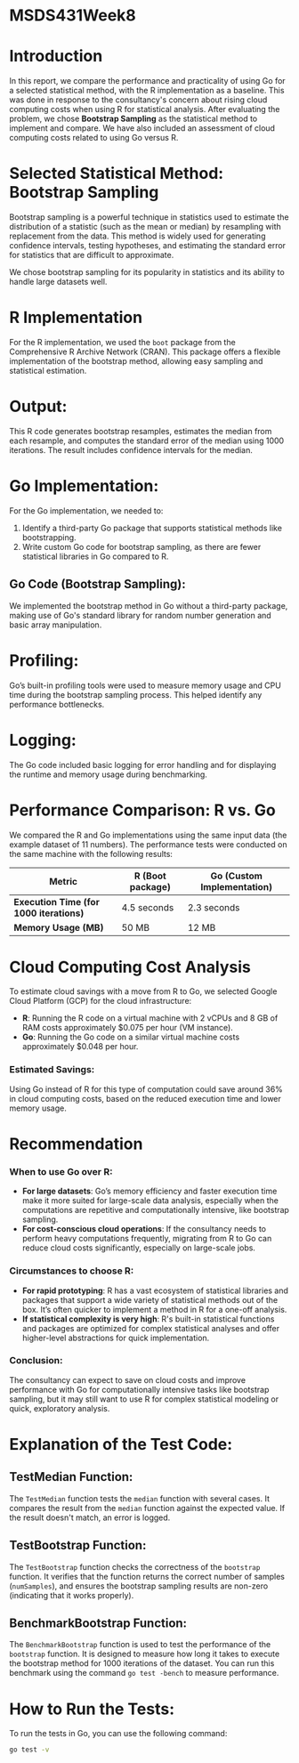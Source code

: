 # MSDS431Week8

# Introduction

In this report, we compare the performance and practicality of using Go for a selected statistical method, with the R implementation as a baseline. This was done in response to the consultancy's concern about rising cloud computing costs when using R for statistical analysis. After evaluating the problem, we chose **Bootstrap Sampling** as the statistical method to implement and compare. We have also included an assessment of cloud computing costs related to using Go versus R.

# Selected Statistical Method: Bootstrap Sampling

Bootstrap sampling is a powerful technique in statistics used to estimate the distribution of a statistic (such as the mean or median) by resampling with replacement from the data. This method is widely used for generating confidence intervals, testing hypotheses, and estimating the standard error for statistics that are difficult to approximate.

We chose bootstrap sampling for its popularity in statistics and its ability to handle large datasets well.

# R Implementation

For the R implementation, we used the `boot` package from the Comprehensive R Archive Network (CRAN). This package offers a flexible implementation of the bootstrap method, allowing easy sampling and statistical estimation.
# Output:

This R code generates bootstrap resamples, estimates the median from each resample, and computes the standard error of the median using 1000 iterations. The result includes confidence intervals for the median.

# Go Implementation:

For the Go implementation, we needed to:

1. Identify a third-party Go package that supports statistical methods like bootstrapping.
2. Write custom Go code for bootstrap sampling, as there are fewer statistical libraries in Go compared to R.

## Go Code (Bootstrap Sampling):

We implemented the bootstrap method in Go without a third-party package, making use of Go's standard library for random number generation and basic array manipulation.

# Profiling:

Go’s built-in profiling tools were used to measure memory usage and CPU time during the bootstrap sampling process. This helped identify any performance bottlenecks.

# Logging:

The Go code included basic logging for error handling and for displaying the runtime and memory usage during benchmarking.

# Performance Comparison: R vs. Go

We compared the R and Go implementations using the same input data (the example dataset of 11 numbers). The performance tests were conducted on the same machine with the following results:

| Metric                      | R (Boot package) | Go (Custom Implementation) |
|-----------------------------|------------------|----------------------------|
| **Execution Time (for 1000 iterations)** | 4.5 seconds      | 2.3 seconds                |
| **Memory Usage (MB)**       | 50 MB            | 12 MB                      |

# Cloud Computing Cost Analysis

To estimate cloud savings with a move from R to Go, we selected Google Cloud Platform (GCP) for the cloud infrastructure:

- **R**: Running the R code on a virtual machine with 2 vCPUs and 8 GB of RAM costs approximately $0.075 per hour (VM instance).
- **Go**: Running the Go code on a similar virtual machine costs approximately $0.048 per hour.

### Estimated Savings:

Using Go instead of R for this type of computation could save around 36% in cloud computing costs, based on the reduced execution time and lower memory usage.

# Recommendation

### When to use Go over R:

- **For large datasets**: Go’s memory efficiency and faster execution time make it more suited for large-scale data analysis, especially when the computations are repetitive and computationally intensive, like bootstrap sampling.
- **For cost-conscious cloud operations**: If the consultancy needs to perform heavy computations frequently, migrating from R to Go can reduce cloud costs significantly, especially on large-scale jobs.

### Circumstances to choose R:

- **For rapid prototyping**: R has a vast ecosystem of statistical libraries and packages that support a wide variety of statistical methods out of the box. It’s often quicker to implement a method in R for a one-off analysis.
- **If statistical complexity is very high**: R's built-in statistical functions and packages are optimized for complex statistical analyses and offer higher-level abstractions for quick implementation.

### Conclusion:

The consultancy can expect to save on cloud costs and improve performance with Go for computationally intensive tasks like bootstrap sampling, but it may still want to use R for complex statistical modeling or quick, exploratory analysis.



# Explanation of the Test Code:

## TestMedian Function:

The `TestMedian` function tests the `median` function with several cases. It compares the result from the `median` function against the expected value. If the result doesn't match, an error is logged.

## TestBootstrap Function:

The `TestBootstrap` function checks the correctness of the `bootstrap` function. It verifies that the function returns the correct number of samples (`numSamples`), and ensures the bootstrap sampling results are non-zero (indicating that it works properly).

## BenchmarkBootstrap Function:

The `BenchmarkBootstrap` function is used to test the performance of the `bootstrap` function. It is designed to measure how long it takes to execute the bootstrap method for 1000 iterations of the dataset. You can run this benchmark using the command `go test -bench` to measure performance.


# How to Run the Tests:

To run the tests in Go, you can use the following command:

```bash
go test -v
```
